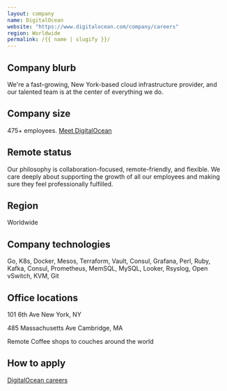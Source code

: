 ```yaml
---
layout: company
name: DigitalOcean
website: "https://www.digitalocean.com/company/careers"
region: Worldwide
permalink: /{{ name | slugify }}/
---
```


## Company blurb

We're a fast-growing, New York-based cloud infrastructure provider, and our talented team is at the center of everything we do.

## Company size

475+ employees. [Meet DigitalOcean](https://www.digitalocean.com/company/about/)

## Remote status

Our philosophy is collaboration-focused, remote-friendly, and flexible. We care deeply about supporting the growth of all our employees and making sure they feel professionally fulfilled.

## Region

Worldwide

## Company technologies

Go, K8s, Docker, Mesos, Terraform, Vault, Consul, Grafana, Perl, Ruby, Kafka, Consul, Prometheus, MemSQL, MySQL, Looker, Rsyslog, Open vSwitch, KVM, Git

## Office locations

101 6th Ave
New York, NY

485 Massachusetts Ave
Cambridge, MA

Remote
Coffee shops to couches around the world

## How to apply

[DigitalOcean careers](https://www.digitalocean.com/company/careers/)